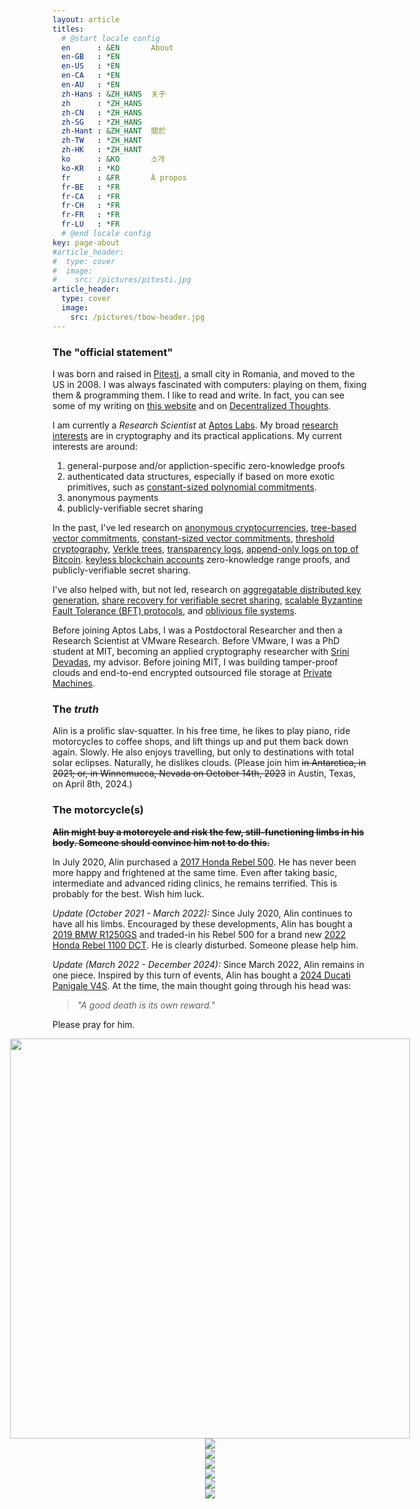 ```yaml
---
layout: article
titles:
  # @start locale config
  en      : &EN       About
  en-GB   : *EN
  en-US   : *EN
  en-CA   : *EN
  en-AU   : *EN
  zh-Hans : &ZH_HANS  关于
  zh      : *ZH_HANS
  zh-CN   : *ZH_HANS
  zh-SG   : *ZH_HANS
  zh-Hant : &ZH_HANT  關於
  zh-TW   : *ZH_HANT
  zh-HK   : *ZH_HANT
  ko      : &KO       소개
  ko-KR   : *KO
  fr      : &FR       À propos
  fr-BE   : *FR
  fr-CA   : *FR
  fr-CH   : *FR
  fr-FR   : *FR
  fr-LU   : *FR
  # @end locale config
key: page-about
#article_header:
#  type: cover
#  image:
#    src: /pictures/pitesti.jpg
article_header:
  type: cover
  image:
    src: /pictures/tbow-header.jpg
---
```


<style>
  .swiper-demo {
    height: 600px;
  }
  .swiper-demo .swiper__slide {
    display: flex;
    align-items: center;
    justify-content: center;
    font-size: 3rem;
    color: #fff;
  }
</style>

<!-- See notes here about HTML blocks: https://kramdown.gettalong.org/syntax.html#html-blocks -->

### The "official statement"

<!-- ![](/pictures/tbow-th.jpg){: .align-right} -->

I was born and raised in [Pitești](https://en.wikipedia.org/wiki/Pitesti), a small city in Romania, and moved to the US in 2008.
I was always fascinated with computers: playing on them, fixing them & programming them.
I like to read and write.
In fact, you can see some of my writing on [this website](/archive.html) and on [Decentralized Thoughts](https://decentralizedthoughts.github.io/about-alin).

I am currently a _Research Scientist_ at [Aptos Labs](https://aptoslabs.com).
My broad [research interests](/papers.html) are in cryptography and its practical applications.
My current interests are around:
 1. general-purpose and/or appliction-specific zero-knowledge proofs
 1. authenticated data structures, especially if based on more exotic primitives, such as [constant-sized polynomial commitments](/2020/05/06/kzg-polynomial-commitments.html).
 1. anonymous payments
 1. publicly-verifiable secret sharing

In the past, I've led research on
[anonymous cryptocurrencies](https://eprint.iacr.org/2022/452),
[tree-based vector commitments](https://www.usenix.org/system/files/sec22fall_srinivasan.pdf),
[constant-sized vector commitments](https://link.springer.com/chapter/10.1007/978-3-030-57990-6_3),
[threshold cryptography](https://www.computer.org/csdl/proceedings-article/sp/2020/349700b367/1j2LgjE3Q6Q),
[Verkle trees](https://math.mit.edu/research/highschool/primes/materials/2019/conf/12-5-Kuszmaul.pdf),
[transparency logs](https://dl.acm.org/doi/10.1145/3319535.3345652),
[append-only logs on top of Bitcoin](https://dl.acm.org/doi/10.1145/3319535.3345652).
[keyless blockchain accounts](/2024/06/13/Keyless-blockchain-accounts-on-Aptos.html)
zero-knowledge range proofs,
and
publicly-verifiable secret sharing.

I've also helped with, but not led, research on 
[aggregatable distributed key generation](https://link.springer.com/chapter/10.1007/978-3-030-77870-5_6),
[share recovery for verifiable secret sharing](https://dl.acm.org/doi/10.1145/3319535.3354207),
[scalable Byzantine Fault Tolerance (BFT) protocols](https://ieeexplore.ieee.org/document/8809541),
and
[oblivious file systems](https://dl.acm.org/doi/10.1145/2382196.2382299).

Before joining Aptos Labs, I was a Postdoctoral Researcher and then a Research Scientist at VMware Research.
Before VMware, I was a PhD student at MIT, becoming an applied cryptography researcher with [Srini Devadas](https://people.csail.mit.edu/devadas/), my advisor.
Before joining MIT, I was building tamper-proof clouds and end-to-end encrypted outsourced file storage at [Private Machines](https://privatemachines.com/).

### The _truth_

Alin is a prolific slav-squatter.
In his free time, he likes to play piano, ride motorcycles to coffee shops, and lift things up and put them back down again.
Slowly.
He also enjoys travelling, but only to destinations with total solar eclipses.
Naturally, he dislikes clouds.
(Please join him <strike>in Antarctica, in 2021; or, in Winnemucca, Nevada on October 14th, 2023</strike> in Austin, Texas, on April 8th, 2024.)

### The motorcycle(s)

<strike><b>Alin might buy a motorcycle and risk the few, still-functioning limbs in his body.
Someone should convince him not to do this.</b></strike>

In July 2020, Alin purchased a [2017 Honda Rebel 500](/pictures/rebel-500.jpg).
He has never been more happy and frightened at the same time.
Even after taking basic, intermediate and advanced riding clinics, he remains terrified.
This is probably for the best.
Wish him luck.

_Update (October 2021 - March 2022):_ Since July 2020, Alin continues to have all his limbs.
Encouraged by these developments, Alin has bought a [2019 BMW R1250GS](/pictures/r1250gs-just-bought.jpg) and traded-in his Rebel 500 for a brand new [2022 Honda Rebel 1100 DCT](/pictures/rebel-1100-jjlake.jpg).
He is clearly disturbed.
Someone please help him.

_Update (March 2022 - December 2024):_ Since March 2022, Alin remains in one piece.
Inspired by this turn of events, Alin has bought a [2024 Ducati Panigale V4S](/pictures/panigale-v4s.jpg).
At the time, the main thought going through his head was:

 > _"A good death is its own reward."_

Please pray for him.

<!--
To deal with his predisposition towards death, Alin has been doing several things:

 1. Taking motorcycle courses:
    * In June 2020, he passed the Motorcycle Safety Foundation's Basic Rider Course
    - In Novemeber 2020, he passed Total Control Training's Intermediate Riding Clinic
 2. Practicing deliberately, carefully increasing his area of competence.
 2. Watching [after-crash reviews by "Dan Dan The Fireman"](https://www.youtube.com/watch?v=YkRV5Q4sb8c&ab_channel=DanDanTheFireman), to learn from others' mistakes.
    - **WARNING:** Watching such videos before you take a motorcycle safety course can be terrifying and will likely prevent you from ever getting on a motorcycle. 
    - Most of the accidents in the video are caused by the motorcyclist's inability to **take responsibility** for their own safety.
    - That personal responsibility is taught in rider courses (such as the ones above) and by other motorcyclists.
    - At the same time, one must recognize that no amount of personal responsibility will make motorcycles (or cars) completely safe.
-->

<div class="swiper swiper-demo">
 <div class="swiper__wrapper">
  <div class="swiper__slide"><a href="/pictures/panigale-v4s.jpg"><img height="640" src="/pictures/panigale-v4s-small.jpg" /></a></div>
  <div class="swiper__slide"><a href="/pictures/r1250gs-just-bought.jpg"><img src="/pictures/r1250gs-just-bought.jpg" /></a></div>
  <div class="swiper__slide"><a href="/pictures/rebel-1100-jjlake.jpg"><img src="/pictures/rebel-1100-jjlake.jpg" /></a></div>
  <div class="swiper__slide"><a href="/pictures/r1250gs.jpg"><img src="/pictures/r1250gs.jpg" /></a></div>
  <div class="swiper__slide"><a href="/pictures/rebel-500.jpg"><img src="/pictures/rebel-500.jpg" /></a></div>
  <div class="swiper__slide"><a href="/pictures/rebel-500-wet.jpg"><img src="/pictures/rebel-500-wet.jpg" /></a></div>
  <div class="swiper__slide"><a href="/pictures/rebel-500-vista-point.jpg"><img src="/pictures/rebel-500-vista-point.jpg" /></a></div>
 </div>
 <div class="swiper__button swiper__button--prev fas fa-chevron-left"></div>
 <div class="swiper__button swiper__button--next fas fa-chevron-right"></div>
</div>

<script>
  {%- include scripts/lib/swiper.js -%}
  var SOURCES = window.TEXT_VARIABLES.sources;
  window.Lazyload.js(SOURCES.jquery, function() {
  $('.swiper-demo').swiper();
  });
</script>
